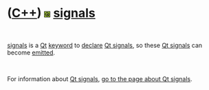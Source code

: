 
 

 

 

 

 

([C++](Cpp.md)) ![Qt](PicQt.png) [signals](CppQtSignals.md)
=============================================================

 

[signals](CppQtSignals.md) is a [Qt](CppQt.md)
[keyword](CppKeyword.md) to [declare](CppDeclaration.md) [Qt
signals](CppQtSignals.md), so these [Qt signals](CppQtSignals.md) can
become [emitted](CppEmit.md).

 

For information about [Qt signals](CppQtSignal.md), [go to the page
about Qt signals](CppQtSignal.md).

 

 

 

 

 

 


